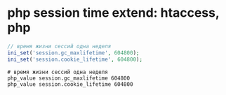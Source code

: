 # php session time extend: htaccess, php

```php
// время жизни сессий одна неделя
ini_set('session.gc_maxlifetime', 604800);
ini_set('session.cookie_lifetime', 604800);
```

```apacheconf
# время жизни сессий одна неделя
php_value session.gc_maxlifetime 604800
php_value session.cookie_lifetime 604800
```
